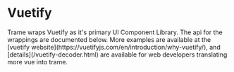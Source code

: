 <h1 id="Vuetify"> Vuetify </h1>
Trame wraps Vuetify as it's primary UI Component Library. The api for the wrappings are documented below. More examples are available at the [vuetify website](https://vuetifyjs.com/en/introduction/why-vuetify/), and [details](/vuetify-decoder.html) are available for web developers translating more vue into trame.

